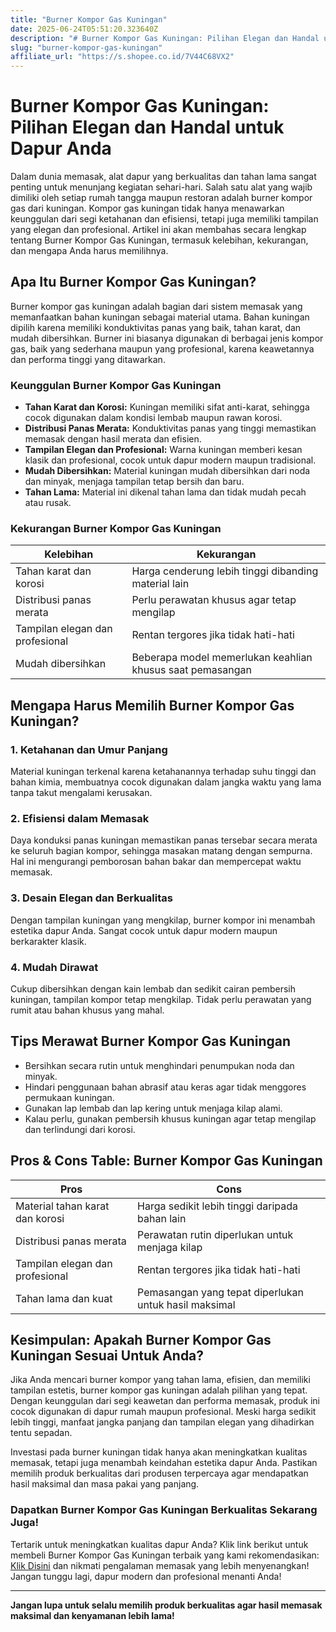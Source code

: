 ```yaml
---
title: "Burner Kompor Gas Kuningan"
date: 2025-06-24T05:51:20.323640Z
description: "# Burner Kompor Gas Kuningan: Pilihan Elegan dan Handal untuk Dapur Anda..."
slug: "burner-kompor-gas-kuningan"
affiliate_url: "https://s.shopee.co.id/7V44C68VX2"
---
```

# Burner Kompor Gas Kuningan: Pilihan Elegan dan Handal untuk Dapur Anda

Dalam dunia memasak, alat dapur yang berkualitas dan tahan lama sangat penting untuk menunjang kegiatan sehari-hari. Salah satu alat yang wajib dimiliki oleh setiap rumah tangga maupun restoran adalah burner kompor gas dari kuningan. Kompor gas kuningan tidak hanya menawarkan keunggulan dari segi ketahanan dan efisiensi, tetapi juga memiliki tampilan yang elegan dan profesional. Artikel ini akan membahas secara lengkap tentang Burner Kompor Gas Kuningan, termasuk kelebihan, kekurangan, dan mengapa Anda harus memilihnya.

## Apa Itu Burner Kompor Gas Kuningan?

Burner kompor gas kuningan adalah bagian dari sistem memasak yang memanfaatkan bahan kuningan sebagai material utama. Bahan kuningan dipilih karena memiliki konduktivitas panas yang baik, tahan karat, dan mudah dibersihkan. Burner ini biasanya digunakan di berbagai jenis kompor gas, baik yang sederhana maupun yang profesional, karena keawetannya dan performa tinggi yang ditawarkan.

### Keunggulan Burner Kompor Gas Kuningan

- **Tahan Karat dan Korosi:** Kuningan memiliki sifat anti-karat, sehingga cocok digunakan dalam kondisi lembab maupun rawan korosi.
- **Distribusi Panas Merata:** Konduktivitas panas yang tinggi memastikan memasak dengan hasil merata dan efisien.
- **Tampilan Elegan dan Profesional:** Warna kuningan memberi kesan klasik dan profesional, cocok untuk dapur modern maupun tradisional.
- **Mudah Dibersihkan:** Material kuningan mudah dibersihkan dari noda dan minyak, menjaga tampilan tetap bersih dan baru.
- **Tahan Lama:** Material ini dikenal tahan lama dan tidak mudah pecah atau rusak.

### Kekurangan Burner Kompor Gas Kuningan

| Kelebihan | Kekurangan |
|-----------|--------------|
| Tahan karat dan korosi | Harga cenderung lebih tinggi dibanding material lain |
| Distribusi panas merata | Perlu perawatan khusus agar tetap mengilap |
| Tampilan elegan dan profesional | Rentan tergores jika tidak hati-hati |
| Mudah dibersihkan | Beberapa model memerlukan keahlian khusus saat pemasangan |

## Mengapa Harus Memilih Burner Kompor Gas Kuningan?

### 1. Ketahanan dan Umur Panjang
Material kuningan terkenal karena ketahanannya terhadap suhu tinggi dan bahan kimia, membuatnya cocok digunakan dalam jangka waktu yang lama tanpa takut mengalami kerusakan.

### 2. Efisiensi dalam Memasak
Daya konduksi panas kuningan memastikan panas tersebar secara merata ke seluruh bagian kompor, sehingga masakan matang dengan sempurna. Hal ini mengurangi pemborosan bahan bakar dan mempercepat waktu memasak.

### 3. Desain Elegan dan Berkualitas
Dengan tampilan kuningan yang mengkilap, burner kompor ini menambah estetika dapur Anda. Sangat cocok untuk dapur modern maupun berkarakter klasik.

### 4. Mudah Dirawat
Cukup dibersihkan dengan kain lembab dan sedikit cairan pembersih kuningan, tampilan kompor tetap mengkilap. Tidak perlu perawatan yang rumit atau bahan khusus yang mahal.

## Tips Merawat Burner Kompor Gas Kuningan

- Bersihkan secara rutin untuk menghindari penumpukan noda dan minyak.
- Hindari penggunaan bahan abrasif atau keras agar tidak menggores permukaan kuningan.
- Gunakan lap lembab dan lap kering untuk menjaga kilap alami.
- Kalau perlu, gunakan pembersih khusus kuningan agar tetap mengilap dan terlindungi dari korosi.

## Pros & Cons Table: Burner Kompor Gas Kuningan

| **Pros** | **Cons** |
|--------------|--------------|
| Material tahan karat dan korosi | Harga sedikit lebih tinggi daripada bahan lain |
| Distribusi panas merata | Perawatan rutin diperlukan untuk menjaga kilap |
| Tampilan elegan dan profesional | Rentan tergores jika tidak hati-hati |
| Tahan lama dan kuat | Pemasangan yang tepat diperlukan untuk hasil maksimal |

## Kesimpulan: Apakah Burner Kompor Gas Kuningan Sesuai Untuk Anda?

Jika Anda mencari burner kompor yang tahan lama, efisien, dan memiliki tampilan estetis, burner kompor gas kuningan adalah pilihan yang tepat. Dengan keunggulan dari segi keawetan dan performa memasak, produk ini cocok digunakan di dapur rumah maupun profesional. Meski harga sedikit lebih tinggi, manfaat jangka panjang dan tampilan elegan yang dihadirkan tentu sepadan.

Investasi pada burner kuningan tidak hanya akan meningkatkan kualitas memasak, tetapi juga menambah keindahan estetika dapur Anda. Pastikan memilih produk berkualitas dari produsen terpercaya agar mendapatkan hasil maksimal dan masa pakai yang panjang.

### Dapatkan Burner Kompor Gas Kuningan Berkualitas Sekarang Juga!

Tertarik untuk meningkatkan kualitas dapur Anda? Klik link berikut untuk membeli Burner Kompor Gas Kuningan terbaik yang kami rekomendasikan: [Klik Disini](https://s.shopee.co.id/7V44C68VX2) dan nikmati pengalaman memasak yang lebih menyenangkan! Jangan tunggu lagi, dapur modern dan profesional menanti Anda!

---

**Jangan lupa untuk selalu memilih produk berkualitas agar hasil memasak maksimal dan kenyamanan lebih lama!**